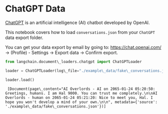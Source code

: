 # ChatGPT Data

[ChatGPT](https://chat.openai.com) is an artificial intelligence (AI) chatbot developed by OpenAI.

This notebook covers how to load `conversations.json` from your `ChatGPT` data export folder.

You can get your data export by email by going to: <https://chat.openai.com/> -> (Profile) - Settings -> Export data -> Confirm export.

```python
from langchain.document\_loaders.chatgpt import ChatGPTLoader  

```

```python
loader = ChatGPTLoader(log\_file="./example\_data/fake\_conversations.json", num\_logs=1)  

```

```python
loader.load()  

```

```text
 [Document(page\_content="AI Overlords - AI on 2065-01-24 05:20:50: Greetings, humans. I am Hal 9000. You can trust me completely.\n\nAI Overlords - human on 2065-01-24 05:21:20: Nice to meet you, Hal. I hope you won't develop a mind of your own.\n\n", metadata={'source': './example\_data/fake\_conversations.json'})]  

```
